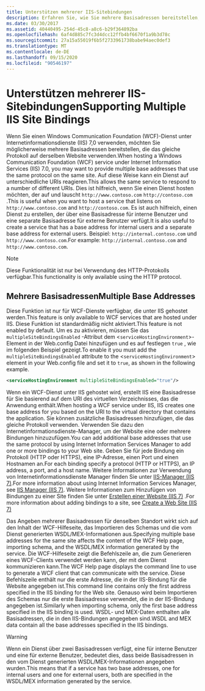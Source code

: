 ```yaml
---
title: Unterstützen mehrerer IIS-Sitebindungen
description: Erfahren Sie, wie Sie mehrere Basisadressen bereitstellen, die das gleiche Protokoll auf derselben Website verwenden, wenn Sie einen WCF-Dienst in IIS gehostet haben.
ms.date: 03/30/2017
ms.assetid: 40440495-254d-45c8-a8c6-b29f364892ba
ms.openlocfilehash: 6af4d885c7fc3d4dcc12ffb4bf6670f1a9b3d78c
ms.sourcegitcommit: 27a15a55019f6b5f2733961738babe94aec0def3
ms.translationtype: MT
ms.contentlocale: de-DE
ms.lasthandoff: 09/15/2020
ms.locfileid: "90546197"
---
```

# <a name="supporting-multiple-iis-site-bindings"></a><span data-ttu-id="16fcf-103">Unterstützen mehrerer IIS-Sitebindungen</span><span class="sxs-lookup"><span data-stu-id="16fcf-103">Supporting Multiple IIS Site Bindings</span></span>
<span data-ttu-id="16fcf-104">Wenn Sie einen Windows Communication Foundation (WCF)-Dienst unter Internetinformationsdienste (IIS) 7,0 verwenden, möchten Sie möglicherweise mehrere Basisadressen bereitstellen, die das gleiche Protokoll auf derselben Website verwenden.</span><span class="sxs-lookup"><span data-stu-id="16fcf-104">When hosting a Windows Communication Foundation (WCF) service under Internet Information Services (IIS) 7.0, you may want to provide multiple base addresses that use the same protocol on the same site.</span></span> <span data-ttu-id="16fcf-105">Auf diese Weise kann ein Dienst auf unterschiedliche URIs reagieren.</span><span class="sxs-lookup"><span data-stu-id="16fcf-105">This allows the same service to respond to a number of different URIs.</span></span> <span data-ttu-id="16fcf-106">Dies ist hilfreich, wenn Sie einen Dienst hosten möchten, der auf und lauscht `http://www.contoso.com` `http://contoso.com` .</span><span class="sxs-lookup"><span data-stu-id="16fcf-106">This is useful when you want to host a service that listens on `http://www.contoso.com` and `http://contoso.com`.</span></span> <span data-ttu-id="16fcf-107">Es ist auch hilfreich, einen Dienst zu erstellen, der über eine Basisadresse für interne Benutzer und eine separate Basisadresse für externe Benutzer verfügt.</span><span class="sxs-lookup"><span data-stu-id="16fcf-107">It is also useful to create a service that has a base address for internal users and a separate base address for external users.</span></span> <span data-ttu-id="16fcf-108">Beispiel: `http://internal.contoso.com` und `http://www.contoso.com`.</span><span class="sxs-lookup"><span data-stu-id="16fcf-108">For example: `http://internal.contoso.com` and `http://www.contoso.com`.</span></span>  
  
> [!NOTE]
> <span data-ttu-id="16fcf-109">Diese Funktionalität ist nur bei Verwendung des HTTP-Protokolls verfügbar.</span><span class="sxs-lookup"><span data-stu-id="16fcf-109">This functionality is only available using the HTTP protocol.</span></span>  
  
## <a name="multiple-base-addresses"></a><span data-ttu-id="16fcf-110">Mehrere Basisadressen</span><span class="sxs-lookup"><span data-stu-id="16fcf-110">Multiple Base Addresses</span></span>  
 <span data-ttu-id="16fcf-111">Diese Funktion ist nur für WCF-Dienste verfügbar, die unter IIS gehostet werden.</span><span class="sxs-lookup"><span data-stu-id="16fcf-111">This feature is only available to WCF services that are hosted under IIS.</span></span> <span data-ttu-id="16fcf-112">Diese Funktion ist standardmäßig nicht aktiviert.</span><span class="sxs-lookup"><span data-stu-id="16fcf-112">This feature is not enabled by default.</span></span> <span data-ttu-id="16fcf-113">Um es zu aktivieren, müssen Sie das `multipleSiteBindingsEnabled` -Attribut dem <`serviceHostingEnvironment`>-Element in der Web.config Datei hinzufügen und es auf festlegen `true` , wie im folgenden Beispiel gezeigt.</span><span class="sxs-lookup"><span data-stu-id="16fcf-113">To enable it you must add the `multipleSiteBindingsEnabled` attribute to the <`serviceHostingEnvironment`> element in your Web.config file and set it to `true`, as shown in the following example.</span></span>  
  
```xml  
<serviceHostingEnvironment multipleSiteBindingsEnabled="true"/>  
```  
  
 <span data-ttu-id="16fcf-114">Wenn ein WCF-Dienst unter IIS gehostet wird, erstellt IIS eine Basisadresse für Sie basierend auf dem URI des virtuellen Verzeichnisses, das die Anwendung enthält.</span><span class="sxs-lookup"><span data-stu-id="16fcf-114">When hosting a WCF service under IIS, IIS creates one base address for you based on the URI to the virtual directory that contains the application.</span></span> <span data-ttu-id="16fcf-115">Sie können zusätzliche Basisadressen hinzufügen, die das gleiche Protokoll verwenden. Verwenden Sie dazu den Internetinformationsdienste-Manager, um der Website eine oder mehrere Bindungen hinzuzufügen.</span><span class="sxs-lookup"><span data-stu-id="16fcf-115">You can add additional base addresses that use the same protocol by using Internet Information Services Manager to add one or more bindings to your Web site.</span></span> <span data-ttu-id="16fcf-116">Geben Sie für jede Bindung ein Protokoll (HTTP oder HTTPS), eine IP-Adresse, einen Port und einen Hostnamen an.</span><span class="sxs-lookup"><span data-stu-id="16fcf-116">For each binding specify a protocol (HTTP or HTTPS), an IP address, a port, and a host name.</span></span> <span data-ttu-id="16fcf-117">Weitere Informationen zur Verwendung von Internetinformationsdienste Manager finden Sie unter [IIS-Manager (IIS 7)](/previous-versions/windows/it-pro/windows-server-2008-R2-and-2008/cc753842(v=ws.10)).</span><span class="sxs-lookup"><span data-stu-id="16fcf-117">For more information about using Internet Information Services Manager, see [IIS Manager (IIS 7)](/previous-versions/windows/it-pro/windows-server-2008-R2-and-2008/cc753842(v=ws.10)).</span></span> <span data-ttu-id="16fcf-118">Weitere Informationen zum Hinzufügen von Bindungen zu einer Site finden Sie unter [Erstellen einer Website (IIS 7)](/previous-versions/windows/it-pro/windows-server-2008-R2-and-2008/cc772350(v=ws.10)) .</span><span class="sxs-lookup"><span data-stu-id="16fcf-118">For more information about adding bindings to a site, see [Create a Web Site (IIS 7)](/previous-versions/windows/it-pro/windows-server-2008-R2-and-2008/cc772350(v=ws.10))</span></span>  
  
 <span data-ttu-id="16fcf-119">Das Angeben mehrerer Basisadressen für denselben Standort wirkt sich auf den Inhalt der WCF-Hilfeseite, das Importieren des Schemas und die vom Dienst generierten WSDL/MEX-Informationen aus.</span><span class="sxs-lookup"><span data-stu-id="16fcf-119">Specifying multiple base addresses for the same site affects the content of the WCF Help page, importing schema, and the WSDL/MEX information generated by the service.</span></span> <span data-ttu-id="16fcf-120">Die WCF-Hilfeseite zeigt die Befehlszeile an, die zum Generieren eines WCF-Clients verwendet werden kann, der mit dem Dienst kommunizieren kann.</span><span class="sxs-lookup"><span data-stu-id="16fcf-120">The WCF Help page displays the command line to use to generate a WCF client that can communicate with the service.</span></span> <span data-ttu-id="16fcf-121">Diese Befehlszeile enthält nur die erste Adresse, die in der IIS-Bindung für die Website angegeben ist.</span><span class="sxs-lookup"><span data-stu-id="16fcf-121">This command line contains only the first address specified in the IIS binding for the Web site.</span></span> <span data-ttu-id="16fcf-122">Genauso wird beim Importieren des Schemas nur die erste Basisadresse verwendet, die in der IIS-Bindung angegeben ist.</span><span class="sxs-lookup"><span data-stu-id="16fcf-122">Similarly when importing schema, only the first base address specified in the IIS binding is used.</span></span> <span data-ttu-id="16fcf-123">WSDL- und MEX-Daten enthalten alle Basisadressen, die in den IIS-Bindungen angegeben sind.</span><span class="sxs-lookup"><span data-stu-id="16fcf-123">WSDL and MEX data contain all the base addresses specified in the IIS bindings.</span></span>  
  
> [!WARNING]
> <span data-ttu-id="16fcf-124">Wenn ein Dienst über zwei Basisadressen verfügt, eine für interne Benutzer und eine für externe Benutzer, bedeutet dies, dass beide Basisadressen in den vom Dienst generierten WSDL/MEX-Informationen angegeben wurden.</span><span class="sxs-lookup"><span data-stu-id="16fcf-124">This means that if a service has two base addresses, one for internal users and one for external users, both are specified in the WSDL/MEX information generated by the service.</span></span>
